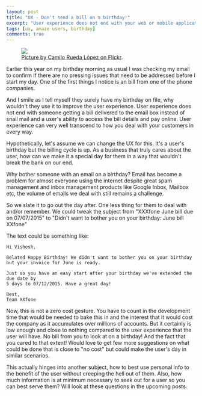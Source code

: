 ```yaml
---
layout: post
title: "UX - Don't send a bill on a birthday!"
excerpt: "User experience does not end with your web or mobile application."
tags: [ux, amaze users, birthday]
comments: true
---
```

<figure>
	<img src="https://farm3.staticflickr.com/2004/2228603119_0dbfea36a4_b_d.jpg">
	<figcaption><a href="https://www.flickr.com/photos/kozumel" title="Picture by Camilo Rueda López on Flickr">Picture by Camilo Rueda López
 on Flickr</a>.</figcaption>
</figure>

Earlier this year on my birthday morning as usual I was checking my email to confirm if there are no pressing issues
that need to be addressed before I start my day. One of the first things I notice is an bill from one of the phone companies.

And I smile as I tell myself they surely have my birthday on file, why wouldn't they use it to improve the user experience.
User experience does not end with someone getting a bill delivered to the email box instead of snail mail and a user's 
ability to access the bill details and pay online. User experience can very well transcend to how you deal with your customers
in every way.

Hypothetically, let's assume we can change the UX for this. It's a user's birthday but the billing cycle is up. 
As a business that truly cares about the user, how can we make it a special day for them in a way that wouldn't 
break the bank on our end.

Why bother someone with an email on a birthday? Email has become a problem for almost everyone using the internet despite
great spam management and inbox management products like Google Inbox, Mailbox etc, the volume of emails we deal with
still remains a challenge.

So we slate it to go out the day after. One less thing for them to deal with
and/or remember. We could tweak the subject from "XXXfone June bill due on 07/07/2015" to "Didn't want to bother you on 
your birthday: June bill XXfone"

The text could be something like:
	
	Hi Vishesh,

	Belated Happy Birthday! We didn't want to bother you on your birthday 
	but your invoice for June is ready.

	Just so you have an easy start after your birthday we've extended the due date by
	5 days to 07/12/2015. Have a great day!

	Best,
	Team XXfone

Now, this is not a zero cost gesture. You have to count in the development time that would be needed to bake this in and
the interest that it would cost the company as it accumulates over millions of accounts. But it certainly is low enough 
and close to nothing compared to the user experience that the user will have. No bill from you to look at on a birthday! 
And the fact that you cared to that extent! Would love to get few more suggestions on what could be done that is close 
to "no cost" but could make the user's day in similar scenarios.

This actually hinges into another subject, how to best use personal info to the benefit of the user without creeping the
hell out of them. Also, how much information is at minimum necessary to seek out for a user so you can best serve them?
Will look at these questions in the upcoming posts.
